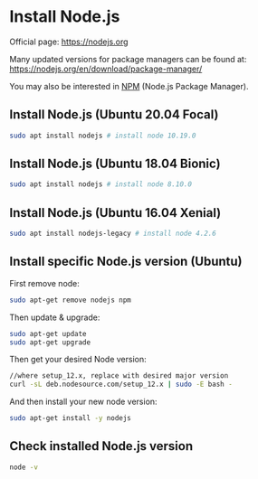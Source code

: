 # Install Node.js

Official page: <https://nodejs.org>

Many updated versions for package managers can be found at: <https://nodejs.org/en/download/package-manager/>

You may also be interested in [NPM](install-npm.md) (Node.js Package Manager).

## Install Node.js (Ubuntu 20.04 Focal)

```bash
sudo apt install nodejs # install node 10.19.0
```

## Install Node.js (Ubuntu 18.04 Bionic)

```bash
sudo apt install nodejs # install node 8.10.0
```

## Install Node.js (Ubuntu 16.04 Xenial)

```bash
sudo apt install nodejs-legacy # install node 4.2.6
```

## Install specific Node.js version (Ubuntu)

First remove node:

```bash
sudo apt-get remove nodejs npm  
```

Then update & upgrade:

```bash
sudo apt-get update
sudo apt-get upgrade
```

Then get your desired Node version:

```bash
//where setup_12.x, replace with desired major version
curl -sL deb.nodesource.com/setup_12.x | sudo -E bash - 
```

And then install your new node version:

```bash
sudo apt-get install -y nodejs
```

## Check installed Node.js version

```bash
node -v
```
